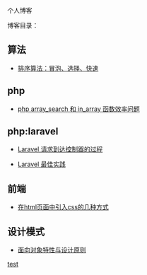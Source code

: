 个人博客


博客目录：

## 算法

* [排序算法：冒泡、选择、快速](/算法/排序算法:冒泡、选择、快速.md)


## php
* [php array_search 和 in_array 函数效率问题](/php/php的array_search和in_array函数效率问题.md)
## php:laravel

* [Laravel 请求到达控制器的过程](/php/Laravel请求到达控制器的过程.md)

* [Laravel 最佳实践](/php/Laravel最佳实践.md)



## 前端
* [在html页面中引入css的几种方式](/前端/在html页面中引入css的几种方式.md)

## 设计模式

* [面向对象特性与设计原则](/designPattern/面向对象特性与设计原则.md)














[test](/gitImg/test.jpg)